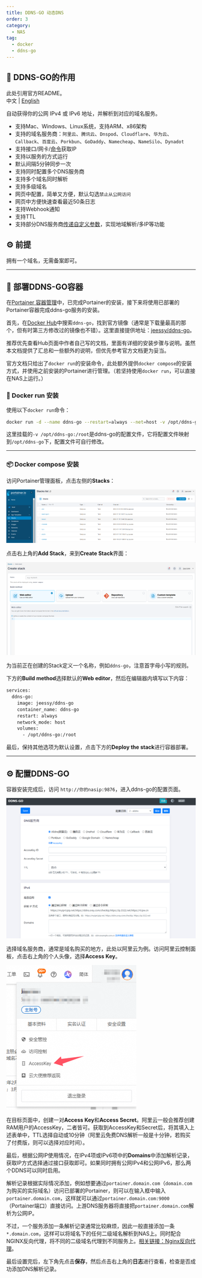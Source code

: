 ```yaml
---
title: DDNS-GO 动态DNS
order: 3
category:
  - NAS
tag:
  - docker
  - ddns-go
---
```


## 📌 DDNS-GO的作用

此处引用官方README。  
中文 | [English](https://github.com/jeessy2/ddns-go/blob/master/README_EN.md)

自动获得你的公网 IPv4 或 IPv6 地址，并解析到对应的域名服务。

- 支持Mac、Windows、Linux系统，支持ARM、x86架构
- 支持的域名服务商：`阿里云`、`腾讯云`、`Dnspod`、`Cloudflare`、`华为云`、`Callback`、`百度云`、`Porkbun`、`GoDaddy`、`Namecheap`、`NameSilo`、`Dynadot`
- 支持接口/网卡/[命令](https://github.com/jeessy2/ddns-go/wiki/通过命令获取IP参考)获取IP
- 支持以服务的方式运行
- 默认间隔5分钟同步一次
- 支持同时配置多个DNS服务商
- 支持多个域名同时解析
- 支持多级域名
- 网页中配置，简单又方便，默认勾选`禁止从公网访问`
- 网页中方便快速查看最近50条日志
- 支持Webhook通知
- 支持TTL
- 支持部分DNS服务商[传递自定义参数](https://github.com/jeessy2/ddns-go/wiki/传递自定义参数)，实现地域解析/多IP等功能

## ⚙️ 前提

拥有一个域名，无需备案即可。

---

## 🚀 部署DDNS-GO容器

在[Portainer 容器管理](./2-portainer.md)中，已完成Portainer的安装，接下来将使用已部署的Portainer容器完成ddns-go服务的安装。

首先，在[Docker Hub](https://hub.docker.com)中搜索`ddns-go`，找到官方镜像（通常是下载量最高的那个，但有时第三方修改过的镜像也不错）。这里直接提供地址：[jeessy/ddns-go](https://hub.docker.com/r/jeessy/ddns-go)。

推荐优先查看Hub页面中作者自己写的文档，里面有详细的安装步骤与说明。虽然本文档提供了汇总和一些额外的说明，但优先参考官方文档更为妥当。

官方文档只给出了`docker run`的安装命令，此处额外提供`docker compose`的安装方式，并使用之前安装的Portainer进行管理。（若坚持使用`docker run`，可以直接在NAS上运行。）

### 🐳 Docker run 安装

使用以下`docker run`命令：

```bash
docker run -d --name ddns-go --restart=always --net=host -v /opt/ddns-go:/root jeessy/ddns-go
```

这里挂载的`-v /opt/ddns-go:/root`是ddns-go的配置文件，它将配置文件映射到`/opt/ddns-go`下，配置文件可自行修改。

---

### 📦 Docker compose 安装

访问Portainer管理面板，点击左侧的**Stacks**：

![Portainer Stack List](/assets/images/nas/ddns-go/ddns-1.png)

点击右上角的**Add Stack**，来到**Create Stack**界面：

![Portainer Create Stack](/assets/images/nas/ddns-go/ddns-2.png)

为当前正在创建的Stack定义一个名称，例如`ddns-go`，注意首字母小写的规则。

下方的**Build method**选择默认的**Web editor**，然后在编辑器内填写以下内容：

```bash
services:
  ddns-go:
    image: jeessy/ddns-go
    container_name: ddns-go
    restart: always
    network_mode: host
    volumes:
      - /opt/ddns-go:/root
```

最后，保持其他选项为默认设置，点击下方的**Deploy the stack**进行容器部署。

---

## ⚙️ 配置DDNS-GO

容器安装完成后，访问 `http://你的nasip:9876`，进入ddns-go的配置页面。

![DDNS-GO配置页](/assets/images/nas/ddns-go/ddns-3.png)

选择域名服务商，通常是域名购买的地方，此处以阿里云为例。访问阿里云控制面板，点击右上角的个人头像，选择**Access Key**。

![点击Access Key](/assets/images/nas/ddns-go/ddns-4.png)

在目标页面中，创建一对**Access Key**和**Access Secret**。阿里云一般会推荐创建RAM用户的AccessKey，二者皆可。获取到AccessKey和Secret后，将其填入上述表单中，TTL选择自动或10分钟（阿里云免费DNS解析一般是十分钟，若购买了付费版，则可以选择对应时间）。

最后，根据公网IP使用情况，在IPv4项或IPv6项中的**Domains**中添加解析记录，获取IP方式选择通过接口获取即可。如果同时拥有公网IPv4和公网IPv6，那么两个DDNS可以同时启用。

解析记录根据实际情况添加，例如想要通过`portainer.domain.com`（`domain.com`为购买的实际域名）访问已部署的Portainer，则可以在输入框中输入`portainer.domain.com`，这样就可以通过`portainer.domain.com:9000`（Portainer端口）直接访问。上游DNS服务器将直接把`portainer.domain.com`解析为公网IP。

不过，一个服务添加一条解析记录通常比较麻烦，因此一般直接添加一条`*.domain.com`，这样可以将域名下的任何二级域名解析到NAS上。同时配合NGINX反向代理，将不同的二级域名代理到不同服务上。[相关链接：Nginx反向代理](./5-nginx.md)。

最后设置完后，左下角先点击**保存**，然后点击右上角的**日志**进行查看，检查是否成功添加DNS解析记录。